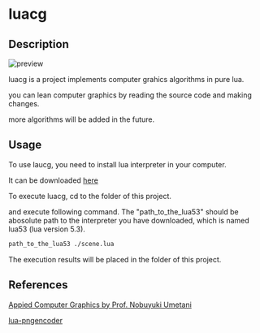 # luacg


## Description

![preview](./preview.png)

luacg is a project implements computer grahics algorithms in pure lua.

you can lean computer graphics by reading the source code and making changes.

more algorithms will be added in the future.

## Usage

To use laucg, you need to install lua interpreter in your computer.

It can be downloaded [here](https://sourceforge.net/projects/luabinaries/files/5.3.5/Tools%20Executables/)

To execute luacg, cd to the folder of this project.

and execute following command. The "path_to_the_lua53" should be abosolute path to the interpreter you have
downloaded, which is named lua53 (lua version 5.3).

```bash
path_to_the_lua53 ./scene.lua
```

The execution results will be placed in the folder of this project.

## References

[Appied Computer Graphics by Prof. Nobuyuki Umetani]()

[lua-pngencoder](https://github.com/wyozi/lua-pngencoder)
